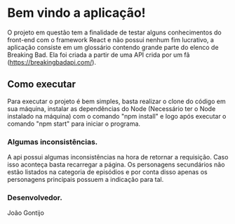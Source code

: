 # Bem vindo a aplicação!

O projeto em questão tem a finalidade de testar alguns conhecimentos do front-end com o framework React e não possui nenhum fim lucrativo, a aplicação consiste em um glossário contendo grande parte do elenco de Breaking Bad. Ela foi criada a partir de uma API crida por um fã (https://breakingbadapi.com/).

## Como executar

Para executar o projeto é bem simples, basta realizar o clone do código em sua máquina, instalar as dependências do Node (Necessário ter o Node instalado na máquina) com o comando "npm install" e logo após executar o comando "npm start" para iniciar o programa.

### Algumas inconsistências.

A api possui algumas inconsistências na hora de retornar a requisição. Caso isso aconteça basta recarregar a página.
Os personagens secundários não estão listados na categoria de episódios e por conta disso apenas os personagens principais possuem a indicação para tal.

### Desenvolvedor.

João Gontijo
